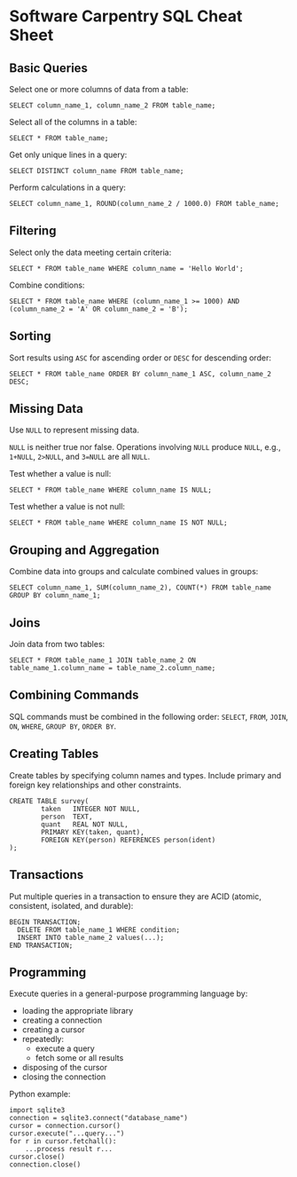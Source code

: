 Software Carpentry SQL Cheat Sheet
==================================

Basic Queries
-------------

Select one or more columns of data from a table:

    SELECT column_name_1, column_name_2 FROM table_name;

Select all of the columns in a table:

    SELECT * FROM table_name;

Get only unique lines in a query:

    SELECT DISTINCT column_name FROM table_name;

Perform calculations in a query:

    SELECT column_name_1, ROUND(column_name_2 / 1000.0) FROM table_name;


Filtering
---------

Select only the data meeting certain criteria:

    SELECT * FROM table_name WHERE column_name = 'Hello World';

Combine conditions:

    SELECT * FROM table_name WHERE (column_name_1 >= 1000) AND (column_name_2 = 'A' OR column_name_2 = 'B');


Sorting
-------

Sort results using `ASC` for ascending order or `DESC` for descending order:

    SELECT * FROM table_name ORDER BY column_name_1 ASC, column_name_2 DESC;


Missing Data
------------

Use `NULL` to represent missing data.

`NULL` is neither true nor false.
Operations involving `NULL` produce `NULL`, e.g., `1+NULL`, `2>NULL`, and `3=NULL` are all `NULL`.

Test whether a value is null:

    SELECT * FROM table_name WHERE column_name IS NULL;

Test whether a value is not null:

    SELECT * FROM table_name WHERE column_name IS NOT NULL;


Grouping and Aggregation
------------------------

Combine data into groups and calculate combined values in groups:

    SELECT column_name_1, SUM(column_name_2), COUNT(*) FROM table_name GROUP BY column_name_1;


Joins
-----

Join data from two tables:

    SELECT * FROM table_name_1 JOIN table_name_2 ON table_name_1.column_name = table_name_2.column_name;


Combining Commands
------------------

SQL commands must be combined in the following order:
`SELECT`, `FROM`, `JOIN`, `ON`, `WHERE`, `GROUP BY`, `ORDER BY`.


Creating Tables
---------------

Create tables by specifying column names and types.
Include primary and foreign key relationships and other constraints.

    CREATE TABLE survey(
            taken   INTEGER NOT NULL,
            person  TEXT,
            quant   REAL NOT NULL,
            PRIMARY KEY(taken, quant),
            FOREIGN KEY(person) REFERENCES person(ident)
    );

Transactions
------------

Put multiple queries in a transaction to ensure they are ACID
(atomic, consistent, isolated, and durable):

    BEGIN TRANSACTION;
      DELETE FROM table_name_1 WHERE condition;
      INSERT INTO table_name_2 values(...);
    END TRANSACTION;

Programming
-----------

Execute queries in a general-purpose programming language by:

* loading the appropriate library
* creating a connection
* creating a cursor
* repeatedly:
    * execute a query
    * fetch some or all results
* disposing of the cursor
* closing the connection

Python example:

    import sqlite3
    connection = sqlite3.connect("database_name")
    cursor = connection.cursor()
    cursor.execute("...query...")
    for r in cursor.fetchall():
        ...process result r...
    cursor.close()
    connection.close()

